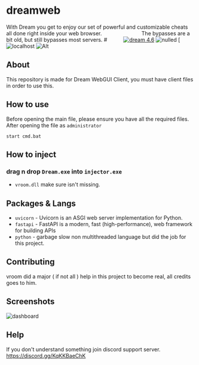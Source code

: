 # dreamweb
 ‎With Dream you get to enjoy our set of powerful and customizable cheats all done right inside your web browser. 
‎ ‎ ‎ ‎ ‎ ‎ ‎ ‎ ‎ ‎ ‎ ‎ ‎ ‎ ‎‎ ‎ ‎ ‎ ‎ ‎ ‎ ‎‎ ‎ ‎ ‎ ‎ ‎ ‎ ‎ ‎ ‎ ‎ ‎ ‎ ‎ ‎ ‎ ‎ ‎ ‎  ‎ ‎ ‎ ‎ ‎ ‎ ‎ ‎  ‎ ‎ ‎ ‎The bypasses are a bit old, but still bypasses most servers.
‎# ‎ ‎ ‎ ‎ ‎ ‎ ‎ ‎ ‎ ‎ ‎ ‎ ‎ ‎‎ ‎ ‎ ‎ ‎ ‎ ‎ ‎‎ ‎ ‎ ‎ ‎ ‎ ‎ ‎ ‎ ‎ ‎ ‎ ‎ ‎ ‎ ‎ ‎ ‎ ‎  ‎ ‎ ‎ [![dream 4.6](https://img.shields.io/badge/dream-4.6-3448e0)](https://dreamclient.xyz) ![nulled](https://img.shields.io/badge/nulled%20-4c34eb) [![localhost](https://img.shields.io/badge/localhost-273bcf)
![Alt](https://repobeats.axiom.co/api/embed/d446bff85b1e114d82883b4c7367beb740663623.svg "Repobeats analytics image")

## About

This repository is made for Dream WebGUI Client, you must have client files in order to use this.

## How to use

Before opening the main file, please ensure you have all the required files.
After opening the file as `administrator`
```
start cmd.bat
```

## How to inject

### drag n drop `Dream.exe` into `injector.exe`
-  `vroom.dll` make sure isn't missing.


## Packages & Langs

- `uvicorn` - Uvicorn is an ASGI web server implementation for Python.
- `fastapi` - FastAPI is a modern, fast (high-performance), web framework for building APIs
- `python` - garbage slow non multithreaded language but did the job for this project.

## Contributing

vroom did a major ( if not all ) help in this project to become real, all credits goes to him. 

## Screenshots 

![dashboard](https://github.com/Mvkbesteu/dreamweb/assets/53517019/2f6b7bc0-b053-4256-a42f-dad471026e93)






## Help

If you don't understand something join discord support server. https://discord.gg/KqKKBaeChK
